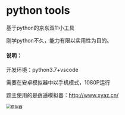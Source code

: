 # python tools
 基于python的京东双11小工具

刚学python不久，能力有限以实用性为目的。

#### 说明：

开发环境：python3.7+vscode

需要在安卓模拟器中以手机模式，1080P运行

题主使用的是逍遥模拟器：http://www.xyaz.cn/

<img src="C:\Users\hzhuchao\Desktop\模拟器.png" alt="模拟器" style="zoom:75%;" />